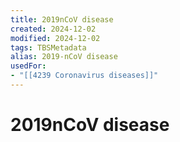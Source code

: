 ```yaml
---
title: 2019nCoV disease
created: 2024-12-02
modified: 2024-12-02
tags: TBSMetadata
alias: 2019-nCoV disease
usedFor:
- "[[4239 Coronavirus diseases]]"
---
```

# 2019nCoV disease
